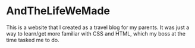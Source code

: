 # AndTheLifeWeMade
This is a website that I created as a travel blog for my parents. It was just a way to learn/get more familiar with CSS and HTML, which my boss at the time tasked me to do.
